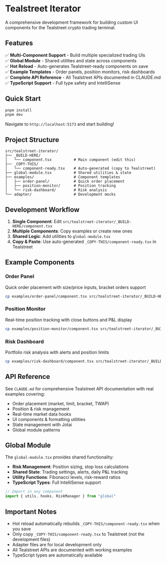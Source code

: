 # Tealstreet Iterator

A comprehensive development framework for building custom UI components for the Tealstreet crypto trading terminal.

## Features

✅ **Multi-Component Support** - Build multiple specialized trading UIs  
✅ **Global Module** - Shared utilities and state across components  
✅ **Hot Reload** - Auto-generates Tealstreet-ready components on save  
✅ **Example Templates** - Order panels, position monitors, risk dashboards  
✅ **Complete API Reference** - All Tealstreet APIs documented in CLAUDE.md  
✅ **TypeScript Support** - Full type safety and IntelliSense  

## Quick Start

```bash
pnpm install
pnpm dev
```

Navigate to `http://localhost:5173` and start building!

## Project Structure

```
src/tealstreet-iterator/
├── _BUILD-HERE/
│   └── component.tsx          # Main component (edit this)
├── _COPY-THIS/
│   └── component-ready.tsx    # Auto-generated (copy to Tealstreet)
├── global-module.tsx          # Shared utilities & state
├── examples/                  # Component templates
│   ├── order-panel/           # Quick order placement
│   ├── position-monitor/      # Position tracking
│   └── risk-dashboard/        # Risk analysis
└── adapter/                   # Development mocks
```

## Development Workflow

1. **Single Component**: Edit `src/tealstreet-iterator/_BUILD-HERE/component.tsx`
2. **Multiple Components**: Copy examples or create new ones
3. **Shared Logic**: Add utilities to `global-module.tsx`
4. **Copy & Paste**: Use auto-generated `_COPY-THIS/component-ready.tsx` in Tealstreet

## Example Components

### Order Panel
Quick order placement with size/price inputs, bracket orders support
```bash
cp examples/order-panel/component.tsx src/tealstreet-iterator/_BUILD-HERE/component.tsx
```

### Position Monitor  
Real-time position tracking with close buttons and P&L display
```bash
cp examples/position-monitor/component.tsx src/tealstreet-iterator/_BUILD-HERE/component.tsx
```

### Risk Dashboard
Portfolio risk analysis with alerts and position limits
```bash
cp examples/risk-dashboard/component.tsx src/tealstreet-iterator/_BUILD-HERE/component.tsx
```

## API Reference

See `CLAUDE.md` for comprehensive Tealstreet API documentation with real examples covering:

- Order placement (market, limit, bracket, TWAP)
- Position & risk management  
- Real-time market data hooks
- UI components & formatting utilities
- State management with Jotai
- Global module patterns

## Global Module

The `global-module.tsx` provides shared functionality:

- **Risk Management**: Position sizing, stop loss calculations
- **Shared State**: Trading settings, alerts, daily P&L tracking  
- **Utility Functions**: Fibonacci levels, risk-reward ratios
- **TypeScript Types**: Full IntelliSense support

```javascript
// Import in any component
import { utils, hooks, RiskManager } from "global"
```

## Important Notes

- Hot reload automatically rebuilds `_COPY-THIS/component-ready.tsx` when you save
- Only copy `_COPY-THIS/component-ready.tsx` to Tealstreet (not the development files)
- Adapter files are for local development only
- All Tealstreet APIs are documented with working examples
- TypeScript types are automatically available